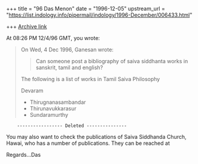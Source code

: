 +++
title = "96 Das Menon"
date = "1996-12-05"
upstream_url = "https://list.indology.info/pipermail/indology/1996-December/006433.html"

+++
[Archive link](https://list.indology.info/pipermail/indology/1996-December/006433.html)

At 08:26 PM 12/4/96 GMT, you wrote:
>On Wed, 4 Dec 1996, Ganesan wrote:
>
>> Can someone post a bibliography of saiva siddhanta works in
>> sanskrit, tamil and english?
>
>The following is a list of works in Tamil Saiva Philosophy
>
>Devaram
>   - Thirugnanasambandar
>   - Thirunavukkarasur
>   - Sundaramurthy
>

        ----------------- Deleted ---------------

You may also want to check the publications of Saiva Siddhanda Church,
Hawai, who has a number of publications. They can be reached at
<gurudeva at hinduismtoday.kauai.hi.us>

Regards...Das





